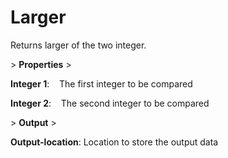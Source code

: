 # Larger

Returns larger of the two integer.

&gt; **Properties**
&gt; 

**Integer 1**:    The first integer to be compared

**Integer 2**:    The second integer to be compared

&gt; **Output**
&gt; 

**Output-location**: Location to store the output data